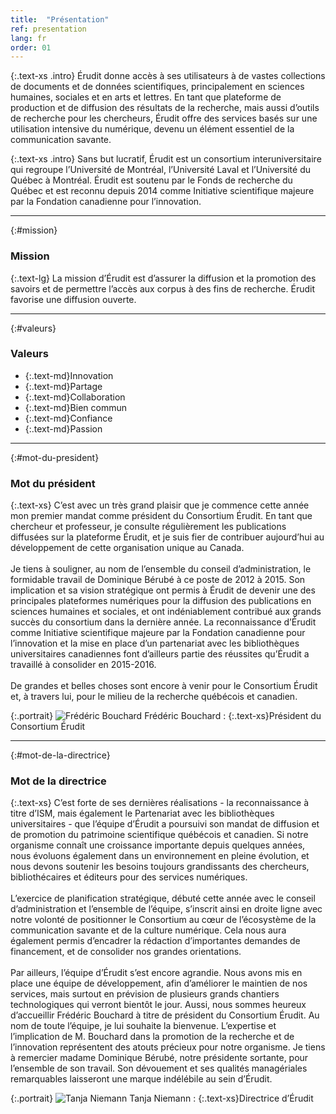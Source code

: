 ```yaml
---
title:  "Présentation"
ref: presentation
lang: fr
order: 01
---
```

{:.text-xs .intro}
Érudit donne accès à ses utilisateurs à de vastes collections de documents et de données scientifiques, principalement en sciences humaines, sociales et en arts et lettres. En tant que plateforme de production et de diffusion des résultats de la recherche, mais aussi d’outils de recherche pour les chercheurs, Érudit offre des services basés sur une utilisation intensive du numérique, devenu un élément essentiel de la communication savante.

{:.text-xs .intro}
Sans but lucratif, Érudit est un consortium interuniversitaire qui regroupe l’Université de Montréal, l’Université Laval et l’Université du Québec à Montréal. Érudit est soutenu par le Fonds de recherche du Québec et est reconnu depuis 2014 comme Initiative scientifique majeure par la Fondation canadienne pour l’innovation.

---

{:#mission}
### Mission

{:.text-lg}
La mission d’Érudit est d’assurer la diffusion et la promotion des savoirs et de permettre l’accès aux corpus à des fins de recherche. Érudit favorise une diffusion ouverte.

---

{:#valeurs}
### Valeurs

- {:.text-md}Innovation
- {:.text-md}Partage
- {:.text-md}Collaboration
- {:.text-md}Bien commun
- {:.text-md}Confiance
- {:.text-md}Passion

---

{:#mot-du-president}
### Mot du président

{:.text-xs}
C’est avec un très grand plaisir que je commence cette année mon premier mandat comme président du Consortium Érudit. En tant que chercheur et professeur, je consulte régulièrement les publications diffusées sur la plateforme Érudit, et je suis fier de contribuer aujourd’hui au développement de cette organisation unique au Canada.
<br><br>
Je tiens à souligner, au nom de l’ensemble du conseil d’administration, le formidable travail de Dominique Bérubé à ce poste de 2012 à 2015. Son implication et sa vision stratégique ont permis à Érudit de devenir une des principales plateformes numériques pour la diffusion des publications en sciences humaines et sociales, et ont indéniablement contribué aux grands succès du consortium dans la dernière année. La reconnaissance d’Érudit comme Initiative scientifique majeure par la Fondation canadienne pour l’innovation et la mise en place d’un partenariat avec les bibliothèques universitaires canadiennes font d’ailleurs partie des réussites qu’Érudit a travaillé à consolider en 2015-2016.
<br><br>
De grandes et belles choses sont encore à venir pour le Consortium Érudit et, à travers lui, pour le milieu de la recherche québécois et canadien.

{:.portrait}
![Frédéric Bouchard](https://www.erudit.org/rapport/2016/img/bouchardf.png)
Frédéric Bouchard
: {:.text-xs}Président du Consortium Érudit

---

{:#mot-de-la-directrice}
### Mot de la directrice

{:.text-xs}
C’est forte de ses dernières réalisations - la reconnaissance à titre d’ISM, mais également le Partenariat avec les bibliothèques universitaires - que l’équipe d’Érudit a poursuivi son mandat de diffusion et de promotion du patrimoine scientifique québécois et canadien. Si notre organisme connaît une croissance importante depuis quelques années, nous évoluons également dans un environnement en pleine évolution, et nous devons soutenir les besoins toujours grandissants des chercheurs, bibliothécaires et éditeurs pour des services numériques.
<br><br>
L’exercice de planification stratégique, débuté cette année avec le conseil d’administration et l’ensemble de l’équipe, s’inscrit ainsi en droite ligne avec notre volonté de positionner le Consortium au cœur de l’écosystème de la communication savante et de la culture numérique. Cela nous aura également permis d’encadrer la rédaction d’importantes demandes de financement, et de consolider nos grandes orientations.
<br><br>
Par ailleurs, l’équipe d’Érudit s’est encore agrandie. Nous avons mis en place une équipe de développement, afin d’améliorer le maintien de nos services, mais surtout en prévision de plusieurs grands chantiers technologiques qui verront bientôt le jour. Aussi, nous sommes heureux d’accueillir Frédéric Bouchard à titre de président du Consortium Érudit. Au nom de toute l’équipe, je lui souhaite la bienvenue. L’expertise et l’implication de M. Bouchard dans la promotion de la recherche et de l’innovation représentent des atouts précieux pour notre organisme. Je tiens à remercier madame Dominique Bérubé, notre présidente sortante, pour l’ensemble de son travail. Son dévouement et ses qualités managériales remarquables laisseront une marque indélébile au sein d’Érudit.

{:.portrait}
![Tanja Niemann](https://www.erudit.org/rapport/2016/img/niemannt.png)
Tanja Niemann
: {:.text-xs}Directrice d’Érudit
